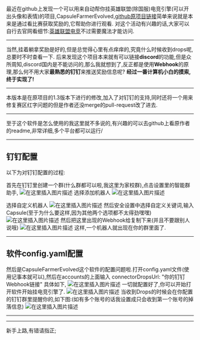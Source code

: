 最近在github上发现一个可以用来自动帮你挂英雄联盟(除国服)电竞引擎(可以开出头像和表情)的项目,CapsuleFarmerEvolved,[github原项目链接](https://github.com/LeagueOfPoro/CapsuleFarmerEvolved)简单来说就是本来是通过看比赛获取奖励的,它帮助你进行观看.
对这个活动有兴趣的话,大家可以自行去官网看细节:[英雄联盟电竞](https://lolesports.com/)不过需要魔法才能访问.
***
当然,挂着躺拿奖励是好的,但是总觉得心里有点痒痒的,究竟什么时候收到drops呢,总要时不时查看一下.
后来发现这个项目本来就有可以链接**discord**的功能,但是众所周知,discord国内是不能访问的,那么我就想到了,反正都是使用**Webhook**的原理,那么何不用大家**最熟悉的钉钉**来推送奖励信息呢?
**经过一番计算机小白的摸索,终于实现了!**
***
本版本是在原项目的1.3版本下进行的修改,加入了对钉钉的支持,同时还将一个用来修复赛区红字问题的但是作者还没merge的pull-request改了进去.
***
至于这个软件是怎么使用的我这里就不多说的,有兴趣的可以去github上看原作者的readme,非常详细,多个平台都可以运行/
***
## 钉钉配置
以下为对钉钉配置的过程:

首先在钉钉里创建一个群(什么群都可以啦,我这里为家校群),点击设置里的智能群助手,
![在这里插入图片描述](https://img-blog.csdnimg.cn/cdede24e49494f4fa8dc9cc42849bac9.png)
选择添加机器人
![在这里插入图片描述](https://img-blog.csdnimg.cn/c3593d17c85e4bfd9414ed50bfc75e85.png)

选择自定义机器人
![在这里插入图片描述](https://img-blog.csdnimg.cn/463e1dbcda9e48f6b5238c36efc16104.png)
然后安全设置中选择自定义关键词,输入Capsule(至于为什么要这样,因为其他两个选项都不太得劲嘿嘿)
![在这里插入图片描述](https://img-blog.csdnimg.cn/1107ec386a0c47c686603fa70afc50c8.png)
然后把这里出现的Webhook给复制下来(并且不要跟别人说哦)
![在这里插入图片描述](https://img-blog.csdnimg.cn/594a2cb32d484f5f925be20ec20ca3b2.png)
这样,一个机器人就出现在你的群里面了.
***
## 软件config.yaml配置
然后是CapsuleFarmerEvolved这个软件的配置问题啦.打开config.yaml文件(使用记事本就可以),然后在accounts的上面输入
connectorDropsUrl: "你的钉钉Webhook链接"
具体如下,
![在这里插入图片描述](https://img-blog.csdnimg.cn/25ec14d052ff4d1896bf1aa74e13764d.png)
一切就配置好了,你可以开始打开软件开始挂电竞引擎了.
![在这里插入图片描述](https://img-blog.csdnimg.cn/f901908ddde24dc0afecfc0092c8985c.png)
当收到Drops的时候会在你配置的钉钉群里提醒你的,如下图:(如有多个账号的话我设置成只会收到第一个账号的掉落信息)
![在这里插入图片描述](https://img-blog.csdnimg.cn/4414734066f94f249fb96f3e1a3ec6d2.png)
***
***
新手上路,有错请指正;
